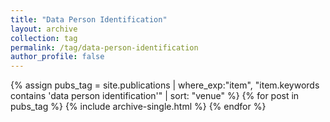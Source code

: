 ```yaml
---
title: "Data Person Identification"
layout: archive
collection: tag
permalink: /tag/data-person-identification
author_profile: false
---
```


{% assign pubs_tag = site.publications | where_exp:"item", "item.keywords contains 'data person identification'" | sort: "venue" %}
{% for post in pubs_tag %}
  {% include archive-single.html %}
{% endfor %}